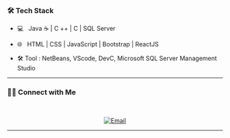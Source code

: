 <h3>🛠 Tech Stack</h3>

- 💻 &nbsp; Java ☕ | C  ++ | C | SQL Server

- 🌐 &nbsp; HTML | CSS | JavaScript | Bootstrap | ReactJS 

- 🛠 Tool  : NetBeans, VScode, DevC, Microsoft SQL Server Management Studio


<hr>
<h3> 🤝🏻 Connect with Me </h3>

<br>

<p align="center">
<a href="mailto:tiendatthsp@gmail.com"><img alt="Email" src="https://img.shields.io/badge/Email-tiendatthsp@gmail.com-blue?style=flat-square&logo=gmail"></a>
</p>
<hr>
